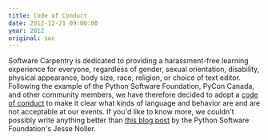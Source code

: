 ```yaml
---
title: Code of Conduct
date: 2012-12-21 09:00:00
year: 2012
original: swc
---
```

<p>
  Software Carpentry is dedicated to providing a harassment-free learning experience for everyone,
  regardless of gender, sexual orientation, disability, physical appearance, body size, race, religion,
  or choice of text editor.
  Following the example of the Python Software Foundation, PyCon Canada, and other community members,
  we have therefore decided to adopt a <a href="{{site.baseurl}}/conduct/">code of conduct</a>
  to make it clear what kinds of language and behavior are and are not acceptable at our events.
  If you'd like to know more,
  we couldn't possibly write anything better than
  <a href="http://jessenoller.com/blog/2012/12/7/the-code-of-conduct">this blog post</a>
  by the Python Software Foundation's Jesse Noller.
</p>

